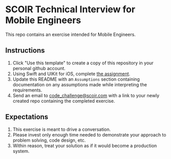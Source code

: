 # SCOIR Technical Interview for Mobile Engineers
This repo contains an exercise intended for Mobile Engineers.

## Instructions
1. Click "Use this template" to create a copy of this repository in your personal github account.
1. Using Swift and UIKit for iOS, complete [the assignment](./Assignment.md).
1. Update this README with an `Assumptions` section containing documentation on any assumptions made while interpreting the requirements.
1. Send an email to code_challenge@scoir.com with a link to your newly created repo containing the completed exercise.

## Expectations
1. This exercise is meant to drive a conversation.
1. Please invest only enough time needed to demonstrate your approach to problem solving, code design, etc.
3. Within reason, treat your solution as if it would become a production system.
